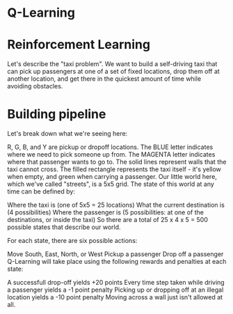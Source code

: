 # Q-Learning


# Reinforcement Learning
Let's describe the "taxi problem". We want to build a self-driving taxi that can pick up passengers at one of a set of fixed locations, drop them off at another location, and get there in the quickest amount of time while avoiding obstacles.

# Building pipeline 

Let's break down what we're seeing here:

R, G, B, and Y are pickup or dropoff locations.
The BLUE letter indicates where we need to pick someone up from.
The MAGENTA letter indicates where that passenger wants to go to.
The solid lines represent walls that the taxi cannot cross.
The filled rectangle represents the taxi itself - it's yellow when empty, and green when carrying a passenger.
Our little world here, which we've called "streets", is a 5x5 grid. The state of this world at any time can be defined by:

Where the taxi is (one of 5x5 = 25 locations)
What the current destination is (4 possibilities)
Where the passenger is (5 possibilities: at one of the destinations, or inside the taxi)
So there are a total of 25 x 4 x 5 = 500 possible states that describe our world.

For each state, there are six possible actions:


Move South, East, North, or West
Pickup a passenger
Drop off a passenger
Q-Learning will take place using the following rewards and penalties at each state:

A successfull drop-off yields +20 points
Every time step taken while driving a passenger yields a -1 point penalty
Picking up or dropping off at an illegal location yields a -10 point penalty
Moving across a wall just isn't allowed at all.

